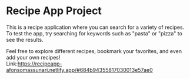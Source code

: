 # Recipe App Project
This is a recipe application where you can search for a variety of recipes. To test the app, try searching for keywords such as "pasta" or "pizza" to see the results.

Feel free to explore different recipes, bookmark your favorites, and even add your own recipes!
</br>Link:https://recipeapp-afonsomassunari.netlify.app/#684b94355817030013e57ae0

